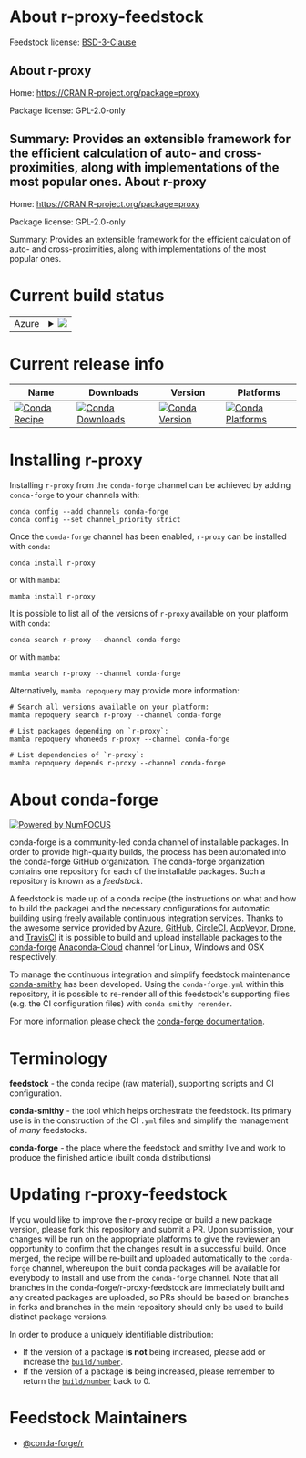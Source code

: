 About r-proxy-feedstock
=======================

Feedstock license: [BSD-3-Clause](https://github.com/conda-forge/r-proxy-feedstock/blob/main/LICENSE.txt)

About r-proxy
-------------

Home: https://CRAN.R-project.org/package=proxy

Package license: GPL-2.0-only

Summary: Provides an extensible framework for the efficient calculation of auto- and cross-proximities, along with implementations of the most popular ones. 
About r-proxy
-------------

Home: https://CRAN.R-project.org/package=proxy

Package license: GPL-2.0-only

Summary: Provides an extensible framework for the efficient calculation of auto- and cross-proximities, along with implementations of the most popular ones. 

Current build status
====================


<table>
    
  <tr>
    <td>Azure</td>
    <td>
      <details>
        <summary>
          <a href="https://dev.azure.com/conda-forge/feedstock-builds/_build/latest?definitionId=1471&branchName=main">
            <img src="https://dev.azure.com/conda-forge/feedstock-builds/_apis/build/status/r-proxy-feedstock?branchName=main">
          </a>
        </summary>
        <table>
          <thead><tr><th>Variant</th><th>Status</th></tr></thead>
          <tbody><tr>
              <td>linux_64_r_base4.2</td>
              <td>
                <a href="https://dev.azure.com/conda-forge/feedstock-builds/_build/latest?definitionId=1471&branchName=main">
                  <img src="https://dev.azure.com/conda-forge/feedstock-builds/_apis/build/status/r-proxy-feedstock?branchName=main&jobName=linux&configuration=linux%20linux_64_r_base4.2" alt="variant">
                </a>
              </td>
            </tr><tr>
              <td>linux_64_r_base4.3</td>
              <td>
                <a href="https://dev.azure.com/conda-forge/feedstock-builds/_build/latest?definitionId=1471&branchName=main">
                  <img src="https://dev.azure.com/conda-forge/feedstock-builds/_apis/build/status/r-proxy-feedstock?branchName=main&jobName=linux&configuration=linux%20linux_64_r_base4.3" alt="variant">
                </a>
              </td>
            </tr><tr>
              <td>linux_aarch64_r_base4.2</td>
              <td>
                <a href="https://dev.azure.com/conda-forge/feedstock-builds/_build/latest?definitionId=1471&branchName=main">
                  <img src="https://dev.azure.com/conda-forge/feedstock-builds/_apis/build/status/r-proxy-feedstock?branchName=main&jobName=linux&configuration=linux%20linux_aarch64_r_base4.2" alt="variant">
                </a>
              </td>
            </tr><tr>
              <td>linux_aarch64_r_base4.3</td>
              <td>
                <a href="https://dev.azure.com/conda-forge/feedstock-builds/_build/latest?definitionId=1471&branchName=main">
                  <img src="https://dev.azure.com/conda-forge/feedstock-builds/_apis/build/status/r-proxy-feedstock?branchName=main&jobName=linux&configuration=linux%20linux_aarch64_r_base4.3" alt="variant">
                </a>
              </td>
            </tr><tr>
              <td>linux_ppc64le_r_base4.2</td>
              <td>
                <a href="https://dev.azure.com/conda-forge/feedstock-builds/_build/latest?definitionId=1471&branchName=main">
                  <img src="https://dev.azure.com/conda-forge/feedstock-builds/_apis/build/status/r-proxy-feedstock?branchName=main&jobName=linux&configuration=linux%20linux_ppc64le_r_base4.2" alt="variant">
                </a>
              </td>
            </tr><tr>
              <td>linux_ppc64le_r_base4.3</td>
              <td>
                <a href="https://dev.azure.com/conda-forge/feedstock-builds/_build/latest?definitionId=1471&branchName=main">
                  <img src="https://dev.azure.com/conda-forge/feedstock-builds/_apis/build/status/r-proxy-feedstock?branchName=main&jobName=linux&configuration=linux%20linux_ppc64le_r_base4.3" alt="variant">
                </a>
              </td>
            </tr><tr>
              <td>osx_64_r_base4.2</td>
              <td>
                <a href="https://dev.azure.com/conda-forge/feedstock-builds/_build/latest?definitionId=1471&branchName=main">
                  <img src="https://dev.azure.com/conda-forge/feedstock-builds/_apis/build/status/r-proxy-feedstock?branchName=main&jobName=osx&configuration=osx%20osx_64_r_base4.2" alt="variant">
                </a>
              </td>
            </tr><tr>
              <td>osx_64_r_base4.3</td>
              <td>
                <a href="https://dev.azure.com/conda-forge/feedstock-builds/_build/latest?definitionId=1471&branchName=main">
                  <img src="https://dev.azure.com/conda-forge/feedstock-builds/_apis/build/status/r-proxy-feedstock?branchName=main&jobName=osx&configuration=osx%20osx_64_r_base4.3" alt="variant">
                </a>
              </td>
            </tr><tr>
              <td>osx_arm64_r_base4.2</td>
              <td>
                <a href="https://dev.azure.com/conda-forge/feedstock-builds/_build/latest?definitionId=1471&branchName=main">
                  <img src="https://dev.azure.com/conda-forge/feedstock-builds/_apis/build/status/r-proxy-feedstock?branchName=main&jobName=osx&configuration=osx%20osx_arm64_r_base4.2" alt="variant">
                </a>
              </td>
            </tr><tr>
              <td>osx_arm64_r_base4.3</td>
              <td>
                <a href="https://dev.azure.com/conda-forge/feedstock-builds/_build/latest?definitionId=1471&branchName=main">
                  <img src="https://dev.azure.com/conda-forge/feedstock-builds/_apis/build/status/r-proxy-feedstock?branchName=main&jobName=osx&configuration=osx%20osx_arm64_r_base4.3" alt="variant">
                </a>
              </td>
            </tr><tr>
              <td>win_64</td>
              <td>
                <a href="https://dev.azure.com/conda-forge/feedstock-builds/_build/latest?definitionId=1471&branchName=main">
                  <img src="https://dev.azure.com/conda-forge/feedstock-builds/_apis/build/status/r-proxy-feedstock?branchName=main&jobName=win&configuration=win%20win_64_" alt="variant">
                </a>
              </td>
            </tr>
          </tbody>
        </table>
      </details>
    </td>
  </tr>
</table>

Current release info
====================

| Name | Downloads | Version | Platforms |
| --- | --- | --- | --- |
| [![Conda Recipe](https://img.shields.io/badge/recipe-r--proxy-green.svg)](https://anaconda.org/conda-forge/r-proxy) | [![Conda Downloads](https://img.shields.io/conda/dn/conda-forge/r-proxy.svg)](https://anaconda.org/conda-forge/r-proxy) | [![Conda Version](https://img.shields.io/conda/vn/conda-forge/r-proxy.svg)](https://anaconda.org/conda-forge/r-proxy) | [![Conda Platforms](https://img.shields.io/conda/pn/conda-forge/r-proxy.svg)](https://anaconda.org/conda-forge/r-proxy) |

Installing r-proxy
==================

Installing `r-proxy` from the `conda-forge` channel can be achieved by adding `conda-forge` to your channels with:

```
conda config --add channels conda-forge
conda config --set channel_priority strict
```

Once the `conda-forge` channel has been enabled, `r-proxy` can be installed with `conda`:

```
conda install r-proxy
```

or with `mamba`:

```
mamba install r-proxy
```

It is possible to list all of the versions of `r-proxy` available on your platform with `conda`:

```
conda search r-proxy --channel conda-forge
```

or with `mamba`:

```
mamba search r-proxy --channel conda-forge
```

Alternatively, `mamba repoquery` may provide more information:

```
# Search all versions available on your platform:
mamba repoquery search r-proxy --channel conda-forge

# List packages depending on `r-proxy`:
mamba repoquery whoneeds r-proxy --channel conda-forge

# List dependencies of `r-proxy`:
mamba repoquery depends r-proxy --channel conda-forge
```


About conda-forge
=================

[![Powered by
NumFOCUS](https://img.shields.io/badge/powered%20by-NumFOCUS-orange.svg?style=flat&colorA=E1523D&colorB=007D8A)](https://numfocus.org)

conda-forge is a community-led conda channel of installable packages.
In order to provide high-quality builds, the process has been automated into the
conda-forge GitHub organization. The conda-forge organization contains one repository
for each of the installable packages. Such a repository is known as a *feedstock*.

A feedstock is made up of a conda recipe (the instructions on what and how to build
the package) and the necessary configurations for automatic building using freely
available continuous integration services. Thanks to the awesome service provided by
[Azure](https://azure.microsoft.com/en-us/services/devops/), [GitHub](https://github.com/),
[CircleCI](https://circleci.com/), [AppVeyor](https://www.appveyor.com/),
[Drone](https://cloud.drone.io/welcome), and [TravisCI](https://travis-ci.com/)
it is possible to build and upload installable packages to the
[conda-forge](https://anaconda.org/conda-forge) [Anaconda-Cloud](https://anaconda.org/)
channel for Linux, Windows and OSX respectively.

To manage the continuous integration and simplify feedstock maintenance
[conda-smithy](https://github.com/conda-forge/conda-smithy) has been developed.
Using the ``conda-forge.yml`` within this repository, it is possible to re-render all of
this feedstock's supporting files (e.g. the CI configuration files) with ``conda smithy rerender``.

For more information please check the [conda-forge documentation](https://conda-forge.org/docs/).

Terminology
===========

**feedstock** - the conda recipe (raw material), supporting scripts and CI configuration.

**conda-smithy** - the tool which helps orchestrate the feedstock.
                   Its primary use is in the construction of the CI ``.yml`` files
                   and simplify the management of *many* feedstocks.

**conda-forge** - the place where the feedstock and smithy live and work to
                  produce the finished article (built conda distributions)


Updating r-proxy-feedstock
==========================

If you would like to improve the r-proxy recipe or build a new
package version, please fork this repository and submit a PR. Upon submission,
your changes will be run on the appropriate platforms to give the reviewer an
opportunity to confirm that the changes result in a successful build. Once
merged, the recipe will be re-built and uploaded automatically to the
`conda-forge` channel, whereupon the built conda packages will be available for
everybody to install and use from the `conda-forge` channel.
Note that all branches in the conda-forge/r-proxy-feedstock are
immediately built and any created packages are uploaded, so PRs should be based
on branches in forks and branches in the main repository should only be used to
build distinct package versions.

In order to produce a uniquely identifiable distribution:
 * If the version of a package **is not** being increased, please add or increase
   the [``build/number``](https://docs.conda.io/projects/conda-build/en/latest/resources/define-metadata.html#build-number-and-string).
 * If the version of a package **is** being increased, please remember to return
   the [``build/number``](https://docs.conda.io/projects/conda-build/en/latest/resources/define-metadata.html#build-number-and-string)
   back to 0.

Feedstock Maintainers
=====================

* [@conda-forge/r](https://github.com/conda-forge/r/)

